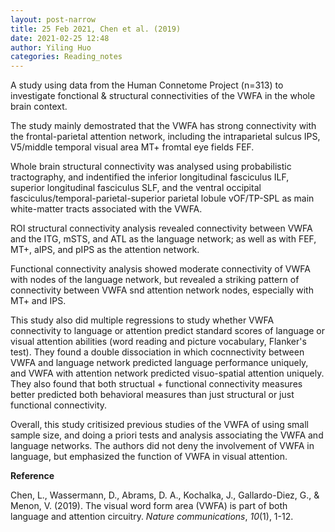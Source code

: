 ```yaml
---
layout: post-narrow
title: 25 Feb 2021, Chen et al. (2019)
date: 2021-02-25 12:48
author: Yiling Huo
categories: Reading_notes
---
```

<!-- wp:paragraph -->
<p>A study using data from the Human Connetome Project (n=313) to investigate fonctional &amp; structural connectivities of the VWFA in the whole brain context.</p>
<!-- /wp:paragraph -->

<!-- wp:paragraph -->
<p>The study mainly demostrated that the VWFA has strong connectivity with the frontal-parietal attention network, including the intraparietal sulcus IPS, V5/middle temporal visual area MT+ fromtal eye fields FEF.</p>
<!-- /wp:paragraph -->

<!-- wp:paragraph -->
<p>Whole brain structural connectivity was analysed using probabilistic tractography, and indentified the inferior longitudinal fasciculus ILF, superior longitudinal fasciculus SLF, and the ventral occipital fasciculus/temporal-parietal-superior parietal lobule vOF/TP-SPL as main white-matter tracts associated with the VWFA. </p>
<!-- /wp:paragraph -->

<!-- wp:paragraph -->
<p>ROI structural connectivity analysis revealed connectivity between VWFA and the ITG, mSTS, and ATL as the language network; as well as with FEF, MT+, aIPS, and pIPS as the attention network. </p>
<!-- /wp:paragraph -->

<!-- wp:paragraph -->
<p>Functional connectivity analysis showed moderate connectivity of VWFA with nodes of the language network, but revealed a striking pattern of connectivity between VWFA snd attention network nodes, especially with MT+ and IPS. </p>
<!-- /wp:paragraph -->

<!-- wp:paragraph -->
<p>This study also did multiple regressions to study whether VWFA connectivity to language or attention predict standard scores of language or visual attention abilities (word reading and picture vocabulary, Flanker's test). They found a double dissociation in which cocnnectivity between VWFA and language network predicted language performance uniquely, and VWFA with attention network predicted visuo-spatial attention uniquely. They also found that both structual + functional connectivity measures better predicted both behavioral measures than just structural or just functional connectivity. </p>
<!-- /wp:paragraph -->

<!-- wp:paragraph -->
<p>Overall, this study critisized previous studies of the VWFA of using small sample size, and doing a priori tests and analysis associating the VWFA and language networks. The authors did not deny the involvement of VWFA in language, but emphasized the function of VWFA in visual attention.</p>
<!-- /wp:paragraph -->

<!-- wp:paragraph -->
<p><strong>Reference</strong></p>
<!-- /wp:paragraph -->

<!-- wp:paragraph -->
<p>Chen, L., Wassermann, D., Abrams, D. A., Kochalka, J., Gallardo-Diez, G., &amp; Menon, V. (2019). The visual word form area (VWFA) is part of both language and attention circuitry. <em>Nature communications</em>, <em>10</em>(1), 1-12.</p>
<!-- /wp:paragraph -->
